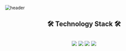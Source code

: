 ![header](https://capsule-render.vercel.app/api?type=Waving&color=auto&height=300&section=header&text=Shin%20Hyeongcheol&fontSize=70&animation=fadeIn&desc=Churany&descSize=30&descAlignY=60&fontAlignY=40)   


<p align="center"> 
  <h2 align="center"> 🛠  Technology Stack 🛠  <h2/>
</p>
<p align="center">
<img src="https://img.shields.io/badge/Python-blue?style=flat&logo=Python&logoColor=white"/>  <img src="https://img.shields.io/badge/c++-green?style=flat&logo=C%2B%2B&logoColor=white"/> <img src="https://img.shields.io/badge/Flutter-blueviolet?style=flat&logo=Flutter&logoColor=white"/> <img src="https://img.shields.io/badge/Kotlin-yellowgreen?style=flat&logo=Kotlin&logoColor=white"/>
</p>


